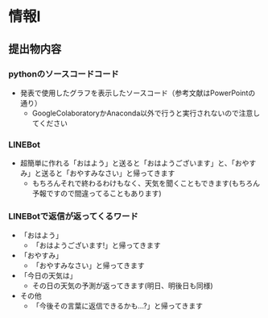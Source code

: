 # 情報Ⅰ
## 提出物内容
### pythonのソースコードコード
- 発表で使用したグラフを表示したソースコード（参考文献はPowerPointの通り）
    - GoogleColaboratoryかAnaconda以外で行うと実行されないので注意してください
### LINEBot
- 超簡単に作れる「おはよう」と送ると「おはようございます」と、「おやすみ」と送ると「おやすみなさい」と帰ってきます
    - もちろんそれで終わるわけもなく、天気を聞くこともできます(もちろん予報ですので間違ってることもあります)
### LINEBotで返信が返ってくるワード
- 「おはよう」
    - 「おはようございます!」と帰ってきます
- 「おやすみ」
    - 「おやすみなさい」と帰ってきます
- 「今日の天気は」
    - その日の天気の予測が返ってきます(明日、明後日も同様)
- その他
    - 「今後その言葉に返信できるかも...?」と帰ってきます